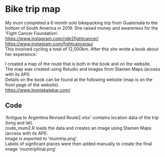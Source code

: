 # Bike trip map
My mum completed a 6 month solo bikepacking trip from Guatemala to the bottom of South America in 2019.
She raised money and awareness for the 'Fight Cancer Foundation'.  
https://www.instagram.com/ride2fightcancer/  
https://www.instagram.com/fightcancerau/  
This involved cycling a total of 12,000km.  After this she wrote a book about her expereince.

I created a map of the route that is both in the book and on the website.  
The map was created using Rstudio and images from Stamen Maps (access with its API).  
Details on the book can be found at the following website (map is on the front page of the website).  
https://www.leoniekatekar.com/


## Code
'Antigua to Argentina Revised Route2.xlsx' contains location data of the trip (long and lat).   
route_mum2.R loads the data and creates an image using Stamen Maps (access with its API).  
Image is exported to 'mumtrip.png'.  
Labels of signficant places were then added manually to create the final image 'mumtripfinal.png'
